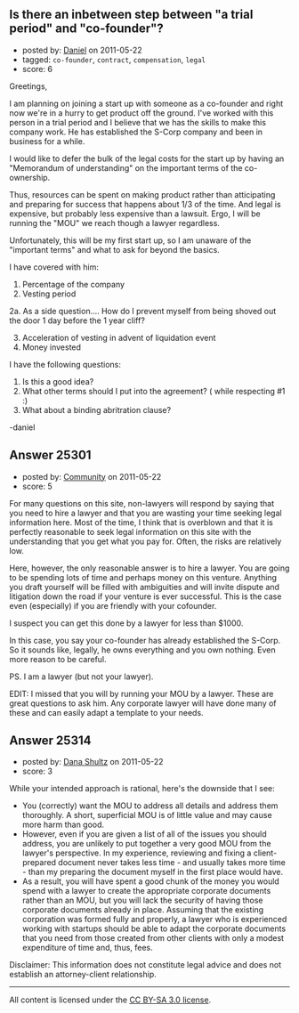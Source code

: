 ## Is there an inbetween step between "a trial period" and "co-founder"?

- posted by: [Daniel](https://stackexchange.com/users/-1/8658-daniel) on 2011-05-22
- tagged: `co-founder`, `contract`, `compensation`, `legal`
- score: 6

Greetings,


I am planning on joining a start up with someone as a co-founder and right now we're in a hurry to get product off the ground.  I've worked with this person in 
a trial period and I believe that we has the skills to make this company work.  He has established the S-Corp company and been in business for a while.

I would like to defer the bulk of the legal costs for the start up by having an "Memorandum of understanding" on the important terms of the co-ownership.

Thus, resources can be spent on making product rather than atticipating and preparing for success that happens about 1/3 of the time.  And legal is expensive, but probably
less expensive than a lawsuit.  Ergo, I will be running the "MOU" we reach though a lawyer regardless.

Unfortunately, this will be my first start up, so I am unaware of the "important terms" and what to ask for beyond the basics.

I have covered with him:

1. Percentage of the company
2. Vesting period

 2a. As a side question.... How do I prevent myself from being shoved out the door 1 day before the 1 year cliff?

3. Acceleration of vesting in advent of liquidation event
4. Money invested

I have the following questions:

1. Is this a good idea?
2. What other terms should I put into the agreement? ( while respecting #1 :)
3. What about a binding abritration clause?

-daniel



## Answer 25301

- posted by: [Community](https://stackexchange.com/users/-1/-1-community) on 2011-05-22
- score: 5

For many questions on this site, non-lawyers will respond by saying that you need to hire a lawyer and that you are wasting your time seeking legal information here.  Most of the time, I think that is overblown and that it is perfectly reasonable to seek legal information on this site with the understanding that you get what you pay for.  Often, the risks are relatively low.

Here, however, the only reasonable answer is to hire a lawyer.  You are going to be spending lots of time and perhaps money on this venture.  Anything you draft yourself will be filled with ambiguities and will invite dispute and litigation down the road if your venture is ever successful.  This is the case even (especially) if you are friendly with your cofounder. 

I suspect you can get this done by a lawyer for less than $1000.

In this case, you say your co-founder has already established the S-Corp.  So it sounds like, legally, he owns everything and you own nothing.  Even more reason to be careful.

PS.  I am a lawyer (but not your lawyer).

EDIT:  I missed that you will by running your MOU by a lawyer.  These are great questions to ask him.  Any corporate lawyer will have done many of these and can easily adapt a template to your needs.


## Answer 25314

- posted by: [Dana Shultz](https://stackexchange.com/users/-1/1841-dana-shultz) on 2011-05-22
- score: 3

While your intended approach is rational, here's the downside that I see:

 - You (correctly) want the MOU to address all details and address them thoroughly. A short, superficial MOU is of little value and may cause more harm than good.
 - However, even if you are given a list of all of the issues you should address, you are unlikely to put together a very good MOU from the lawyer's perspective. In my experience, reviewing and fixing a client-prepared document never takes less time - and usually takes more time - than my preparing the document myself in the first place would have.
 - As a result, you will have spent a good chunk of the money you would spend with a lawyer to create the appropriate corporate documents rather than an MOU, but you will lack the security of having those corporate documents already in place. Assuming that the existing corporation was formed fully and properly, a lawyer who is experienced working with startups should be able to adapt the corporate documents that you need from those created from other clients with only a modest expenditure of time and, thus, fees.

Disclaimer: This information does not constitute legal advice and does not establish an attorney-client relationship.



---

All content is licensed under the [CC BY-SA 3.0 license](https://creativecommons.org/licenses/by-sa/3.0/).
